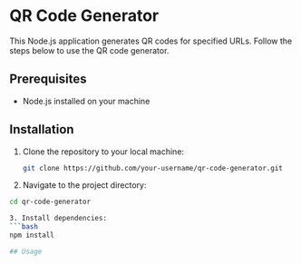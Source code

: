 # QR Code Generator

This Node.js application generates QR codes for specified URLs. Follow the steps below to use the QR code generator.

## Prerequisites

- Node.js installed on your machine

## Installation

1. Clone the repository to your local machine:

   ```bash
   git clone https://github.com/your-username/qr-code-generator.git

2. Navigate to the project directory:
  ```bash
  cd qr-code-generator

3. Install dependencies:
  ```bash
  npm install

## Usage

